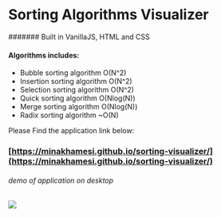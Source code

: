 # Sorting Algorithms Visualizer
####### Built in VanillaJS, HTML and CSS

#### Algorithms includes:
*  Bubble sorting algorithm O(N^2)
*  Insertion sorting algorithm O(N^2)
*  Selection sorting algorithm O(N^2)
*  Quick sorting algorithm O(Nlog(N))
*  Merge sorting algorithm O(Nlog(N))
*  Radix sorting algorithm ~O(N)

Please Find the application link below:
### [https://minakhamesi.github.io/sorting-visualizer/](https://minakhamesi.github.io/sorting-visualizer/)

###### demo of application on desktop
![](sortingVis/desktop.git)